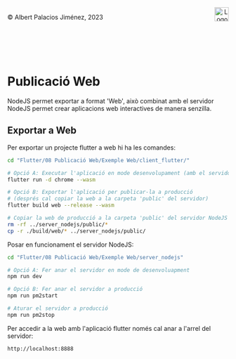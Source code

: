 <div style="display: flex; width: 100%;">
    <div style="flex: 1; padding: 0px;">
        <p>© Albert Palacios Jiménez, 2023</p>
    </div>
    <div style="flex: 1; padding: 0px; text-align: right;">
        <img src="./assets/ieti.png" height="32" alt="Logo de IETI" style="max-height: 32px;">
    </div>
</div>
<br/>

<br/>
<center><img src="./assets/dartlogo.png" style="max-height: 75px" alt="">
<br/></center>
<br/>
<br/>

# Publicació Web

NodeJS permet exportar a format 'Web', això combinat amb el servidor NodeJS permet crear aplicacions web interactives de manera senzilla.

## Exportar a Web

Per exportar un projecte flutter a web hi ha les comandes:

```bash
cd "Flutter/08 Publicació Web/Exemple Web/client_flutter/"

# Opció A: Executar l'aplicació en mode desenvolupament (amb el servidor funcionant)
flutter run -d chrome --wasm

# Opció B: Exportar l'aplicació per publicar-la a producció 
# (després cal copiar la web a la carpeta 'public' del servidor)
flutter build web --release --wasm

# Copiar la web de producció a la carpeta 'public' del servidor NodeJS
rm -rf ../server_nodejs/public/*
cp -r ./build/web/* ../server_nodejs/public/
```

Posar en funcionament el servidor NodeJS:

```bash
cd "Flutter/08 Publicació Web/Exemple Web/server_nodejs"

# Opció A: Fer anar el servidor en mode de desenvoluapment
npm run dev

# Opció B: Fer anar el servidor a producció
npm run pm2start

# Aturar el servidor a producció
npm run pm2stop
```

Per accedir a la web amb l'aplicació flutter només cal anar a l'arrel del servidor:

```text
http://localhost:8888
```

